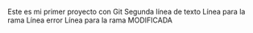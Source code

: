 Este es mi primer proyecto con Git
Segunda línea de texto
Línea para la rama
Línea error 
Línea para la rama MODIFICADA

